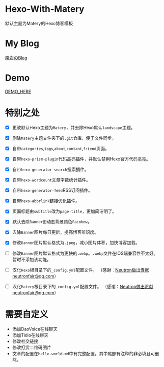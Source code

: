# Hexo-With-Matery
默认主题为Matery的Hexo博客模板

# My Blog
[南岩のBlog](https://www.yelow.ga/)

# Demo
[DEMO_HERE](https://demo.yelow.ga/)

# 特别之处
- [X] 更改默认Hexo主题为`Matery`，并去除Hexo默认`landscape`主题。
- [X] 删除`Matery`主题文件夹下的`.git`仓库，便于文件同步。
- [X] 自带`categories`,`tags`,`about`,`contant`,`friend`页面。
- [X] 自带`hexo-prism-plugin`代码高亮插件，并默认禁用Hexo官方代码高亮。
- [X] 自带`hexo-generator-search`搜索插件。
- [X] 自带`hexo-wordcount`文章字数统计插件。
- [X] 自带`hexo-generator-feed`RSS订阅插件。
- [X] 自带`hexo-abbrlink`链接优化插件。
- [X] 页面标题由`subtitle`改为`page-title`，更加简洁明了。
- [X] 默认去除`Banner图`动态背景颜色`Rainbow`。
- [X] 去除`Banner`图片每日更新，提高博客辨识度。
- [X] 修改`Banner`图片默认格式为`.jpeg`，减小图片体积，加快博客加载。
- [ ] 修改`Banner`图片默认格式为更快的`.webp`。`.webp`文件在IOS端兼容性不太好。暂时不添加该功能。
- [ ] 汉化`Hexo`根目录下的`_config.yml`配置文件。 （感谢：Neutron做出贡献neutronfair@qq.com）
- [ ] 汉化`Matery`根目录下的`_config.yml`配置文件。 （感谢：Neutron做出贡献neutronfair@qq.com）


# 需要自定义
+ 添加DaoVoice在线聊天
+ 添加Tidio在线聊天
+ 修改社交链接
+ 修改打赏二维码图片
+ 文章的配置在`hello-world.md`中有完整配置。其中尾部有注释的非必填且可删除。